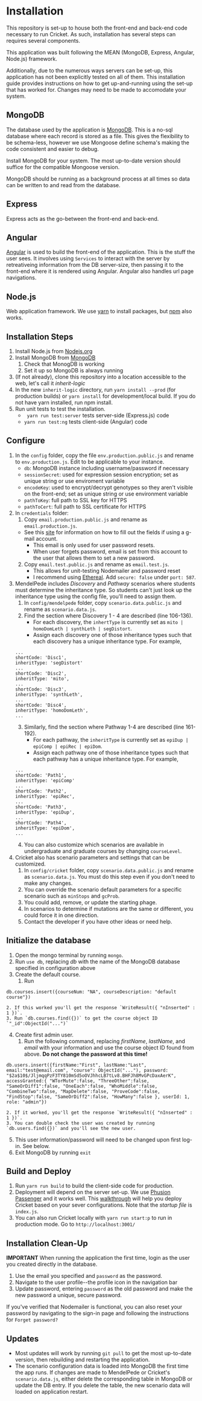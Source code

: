 # Installation

This repository is set-up to house both the front-end and back-end code necessary to run Cricket.
As such, installation has several steps can requires several components.

This application was built following the MEAN (MongoDB, Express, Angular, Node.js) framework.

Additionally, due to the numerous ways servers can be set-up, this application has not been explicitly tested on all of them. This installation guide provides instructions on how to get up-and-running using the set-up that has worked for. Changes may need to be made to accomodate your system.

## MongoDB

The database used by the application is [MongoDB](https://www.mongodb.com/what-is-mongodb). This is a no-sql database where each record is stored as a file.
This gives the flexibility to be schema-less, however we use Mongoose define schema's making the code consistent and easier to debug.

Install MongoDB for your system. The most up-to-date version should suffice for the compatible Mongoose version.

MongoDB should be running as a background process at all times so data can be written to and read from the database.

## Express
Express acts as the go-between the front-end and back-end.

## Angular
[Angular](https://angular.io/) is used to build the front-end of the application. This is the stuff the user sees. It involves using `Services` to interact with the server by retreativeing information from the DB server-size, then passing it to the front-end where it is rendered using Angular. Angular also handles url page navigations.

## Node.js
Web application framework. We use [yarn](https://yarnpkg.com/en/) to install packages, but [npm](https://www.npmjs.com/) also works.

## Installation Steps
1. Install Node.js from [Nodejs.org](https://nodejs.org/en/)
2. Install MongoDB from [MongoDB](https://www.mongodb.com/download-center?jmp=nav#community)
    1. Check that MonogDB is working
    2. Set it up so MongoDB is always running
3. (If not already), clone this repository into a location accessible to the web, let's call it *inherit-logic*
4. In the new `inherit-logic` directory, run `yarn install --prod` (for production builds) or `yarn install` for development/local build. If you do not have yarn installed, run npm install.
5. Run unit tests to test the installation.
    - ` yarn run test:server` tests server-side (Express.js) code
    - `yarn run test:ng` tests client-side (Angular) code

## Configure
1. In the `config` folder, copy the file `env.production.public.js` and rename to `env.production.js`. Edit to be applicable to your instance.
    - `db`: MongoDB instance including username/password if necessary
    - `sessionSecret`: used for expression session encryption; set as unique string or use enviroment variable
    - `encodeKey`: used to encrypt/decrypt genotypes so they aren't visible on the front-end; set as unique string or use environment variable
    - `pathToKey`: full path to SSL key for HTTPS
    - `pathToCert`: full path to SSL certificate for HTTPS
2. In `credentials` folder:
    1. Copy `email.production.public.js` and rename as `email.production.js`.
    - See this [site](https://www.johnvincent.io/express-emails-gmail/) for information on how to fill out the fields if using a g-mail account.
        - This email is only used for user password resets.
        - When user forgets password, email is set from this account to the user that allows them to set a new password.
    2. Copy `email.test.public.js` and rename as `email.test.js`.
        - This allows for unit-testing Nodemailer and password reset
        - I recommend using [Ethereal](https://ethereal.email/). Add `secure: false` under `port: 587`.
3. MendelPede includes *Discovery* and *Pathway* scenarios where students must determine the inheritance type.
So students can't just look up the inheritance type using the config file, you'll need to assign them.
    1. In `config/mendelpede` folder, copy `scenario.data.public.js` and rename as `scenario.data.js`.
    2. Find the section where Discovery 1 - 4 are described (line 106-136).
        - For each discovery, the `inhertType` is currently set as `mito | homoDomLeth | synthLeth | segDistort`.
        - Assign each discovery one of those inheritance types such that each discovery has a unique inheritance type. For example,
    ```
    ...
    shortCode: 'Disc1',
    inheritType: 'segDistort'
    ...
    shortCode: 'Disc2',
    inheritType: 'mito',
    ...
    shortCode: 'Disc3',
    inheritType: 'synthLeth',
    ...
    shortCode: 'Disc4',
    inheritType: 'homoDomLeth',
    ...
    ```
    3. Similarly, find the section where Pathway 1-4 are described (line 161-192).
        - For each pathway, the `inheritType` is currently set as `epiDup | epiComp | epiRec | epiDom`.
        - Assign each pathway one of those inheritance types such that each pathway has a unique inheritance type. For example,
    ```
    ...
    shortCode: 'Path1',
    inheritType: 'epiComp'
    ...
    shortCode: 'Path2',
    inheritType: 'epiRec',
    ...
    shortCode: 'Path3',
    inheritType: 'epiDup',
    ...
    shortCode: 'Path4',
    inheritType: 'epiDom',
    ...
    ```
    4. You can also customize which scenarios are available in undergraduate and graduate courses by changing `courseLevel`.
4. Cricket also has scenario parameters and settings that can be customized.
    1. In `config/cricket` folder, copy `scenario.data.public.js` and rename as `scenario.data.js`. You must do this step even if you don't need to make any changes.
    2. You can override the scenario default parameters for a specific scenario such as `minStops` and `gcProb`.
    3. You could add, remove, or update the starting phage.
    4. In scenarios to determine if mutations are the same or different, you could force it in one direction.
    5. Contact the developer if you have other ideas or need help.

## Initialize the database
1. Open the mongo terminal by running `mongo`.
2. Run `use db`, replacing *db* with the name of the MongoDB database specified in configuration above
3. Create the default course.
    1. Run
```
db.courses.insert({courseNum: "NA", courseDescription: "default course"})
```
    2. If this worked you'll get the response `WriteResult({ "nInserted" : 1 })`.
    3. Run `db.courses.find({})` to get the course object ID `"_id":ObjectId("...")`
4. Create first admin user.
    1. Run the following command, replacing *firstName*, *lastName*, and *email* with your information and use the course object ID found from above. **Do not change the password at this time!**
  ```
db.users.insert({firstName:"First", lastName:"Last", email:"test@email.com", "course": ObjectId("..."), password: "$2a$10$/JljmqqPzF3TY810mSd5oOVJhhcLB7tLv8.BHFJh8MvGPcDaxAerK", accessGranted:{ "WTorMute":false, "ThreeOther":false, "SameOrDiff1":false, "OneEach":false, "WhoMiddle":false, "CombineTwo":false, "MapDelete":false, "ProveCode":false, "FindStop":false, "SameOrDiff2":false, "HowMany":false }, userId: 1, role: "admin"})
  ```
    2. If it worked, you'll get the response `WriteResult({ "nInserted" : 1 })`.
    3. You can double check the user was created by running `db.users.find({})` and you'll see the new user.
5. This user information/password will need to be changed upon first log-in. See below.
6. Exit MongoDB by running `exit`

## Build and Deploy
1. Run `yarn run build` to build the client-side code for production.
2. Deployment will depend on the server set-up. We use [Phusion Passenger]() and it works well. This [walkthrough](https://www.phusionpassenger.com/library/walkthroughs/deploy/nodejs/) will help you deploy Cricket based on your sever configurations. Note that the *startup file* is `index.js`.
3. You can also run Cricket locally with `yarn run start:p` to run in production mode. Go to `http://localhost:3001/`

## Installation Clean-Up
**IMPORTANT**
When running the application the first time, login as the user you created directly in the database.

1. Use the email you specified and `password` as the password.
2. Navigate to the user profile--the profile icon in the navigation bar
3. Update password, entering `password` as the old password and make the new password a unique, secure password.

If you've verified that Nodemailer is functional, you can also reset your password by navigating to the sign-in page and following the instructions for `Forget password?`

## Updates
- Most updates will work by running `git pull` to get the most up-to-date version, then rebuilding and restarting the application.
- The scenario configuration data is loaded into MongoDB the first time the app runs. If changes are made to MendelPede or Cricket's `scenario.data.js`, either delete the corresponding table in MongoDB or update the DB entry.
If you delete the table, the new scenario data will loaded on application restart.
